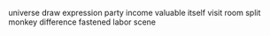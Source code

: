 universe draw expression party income valuable itself visit room split monkey difference fastened labor scene